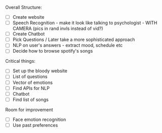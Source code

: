 Overall Structure:
- [ ] Create website
- [ ] Speech Recognition - make it look like talking to psychologist - WITH CAMERA (pics in rand invls instead of vid?)
- [ ] Create Chatbot
- [ ] Pick Questions / Later take a more sophisticated approach
- [ ] NLP on user's answers - extract mood, schedule etc
- [ ] Decide how to browse spotify's songs

Critical things:
- [ ] Set up the bloody website
- [ ] List of questions
- [ ] Vector of emotions
- [ ] Find APIs for NLP
- [ ] Chatbot
- [ ] Find list of songs

Room for improvement
- [ ] Face emotion recognition
- [ ] Use past preferences

